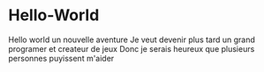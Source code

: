 # Hello-World
Hello world un nouvelle aventure 
Je veut devenir plus tard un grand programer et createur de jeux 
Donc je serais heureux que plusieurs personnes puyissent m'aider 
